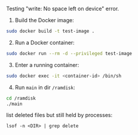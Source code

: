 Testing "write: No space left on device" error.

1. Build the Docker image:
```bash
sudo docker build -t test-image .
```

2. Run a Docker container:
```bash
sudo docker run --rm -d --privileged test-image
```

3. Enter a running container:
```bash
sudo docker exec -it <container-id> /bin/sh
```

4. Run `main` in dir `/ramdisk`:
```bash
cd /ramdisk
./main
```

list deleted files but still held by processes:
```
lsof -n <DIR> | grep delete
```